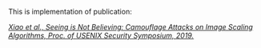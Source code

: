 This is implementation of publication:

[*Xiao et al., Seeing is Not Believing: Camouflage Attacks on Image Scaling Algorithms, Proc. of USENIX Security Symposium, 2019.*](https://www.usenix.org/system/files/sec19-xiao.pdf)
